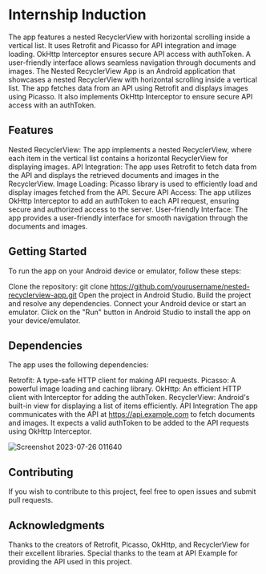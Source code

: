 # Internship Induction
The app features a nested RecyclerView with horizontal scrolling inside a vertical list. It uses Retrofit and Picasso for API integration and image loading. OkHttp Interceptor ensures secure API access with authToken. A user-friendly interface allows seamless navigation through documents and images.
The Nested RecyclerView App is an Android application that showcases a nested RecyclerView with horizontal scrolling inside a vertical list. The app fetches data from an API using Retrofit and displays images using Picasso. It also implements OkHttp Interceptor to ensure secure API access with an authToken.

## Features
Nested RecyclerView: The app implements a nested RecyclerView, where each item in the vertical list contains a horizontal RecyclerView for displaying images.
API Integration: The app uses Retrofit to fetch data from the API and displays the retrieved documents and images in the RecyclerView.
Image Loading: Picasso library is used to efficiently load and display images fetched from the API.
Secure API Access: The app utilizes OkHttp Interceptor to add an authToken to each API request, ensuring secure and authorized access to the server.
User-friendly Interface: The app provides a user-friendly interface for smooth navigation through the documents and images.

## Getting Started
To run the app on your Android device or emulator, follow these steps:

Clone the repository: git clone https://github.com/yourusername/nested-recyclerview-app.git
Open the project in Android Studio.
Build the project and resolve any dependencies.
Connect your Android device or start an emulator.
Click on the "Run" button in Android Studio to install the app on your device/emulator.

## Dependencies
The app uses the following dependencies:

Retrofit: A type-safe HTTP client for making API requests.
Picasso: A powerful image loading and caching library.
OkHttp: An efficient HTTP client with Interceptor for adding the authToken.
RecyclerView: Android's built-in view for displaying a list of items efficiently.
API Integration
The app communicates with the API at https://api.example.com to fetch documents and images. It expects a valid authToken to be added to the API requests using OkHttp Interceptor.

![Screenshot 2023-07-26 011640](https://github.com/subha-asish/InternshipInduction/assets/82257697/cfea298b-c3a4-4862-9042-10541d824224)

## Contributing
If you wish to contribute to this project, feel free to open issues and submit pull requests.



## Acknowledgments
Thanks to the creators of Retrofit, Picasso, OkHttp, and RecyclerView for their excellent libraries.
Special thanks to the team at API Example for providing the API used in this project.
